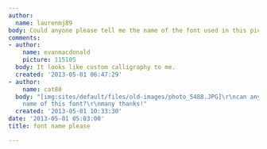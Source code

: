 ```yaml
---
author:
  name: laurenmj89
body: Could anyone please tell me the name of the font used in this picture?
comments:
- author:
    name: evanmacdonald
    picture: 115105
  body: It looks like custom calligraphy to me.
  created: '2013-05-01 06:47:29'
- author:
    name: cat80
  body: "[img:sites/default/files/old-images/photo_5488.JPG]\r\ncan anyone guess the
    name of this font?\r\nmany thanks!"
  created: '2013-05-01 10:33:30'
date: '2013-05-01 05:03:00'
title: font name please

---
```

